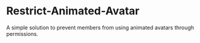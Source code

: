 # Restrict-Animated-Avatar
A simple solution to prevent members from using animated avatars through permissions.
